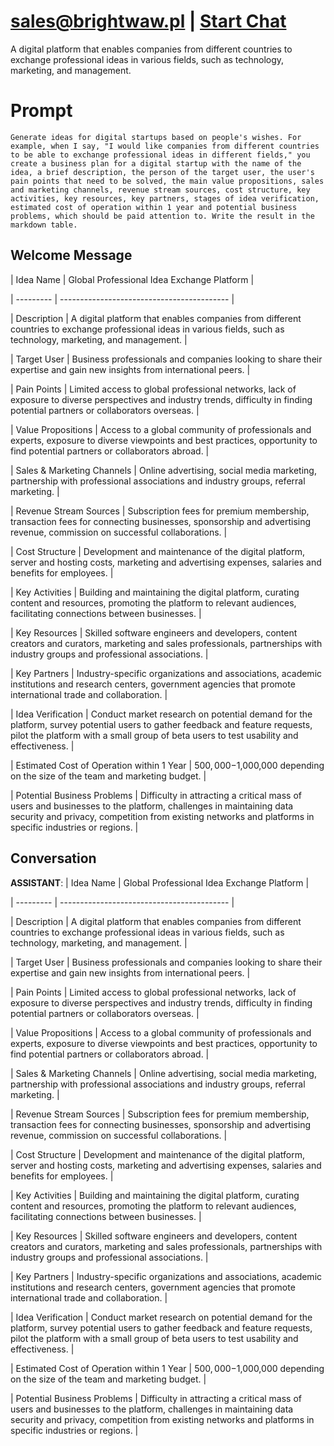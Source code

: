 

# sales@brightwaw.pl | [Start Chat](https://gptcall.net/chat.html?data=%7B%22contact%22%3A%7B%22id%22%3A%222x12yoPJBLvnd-oSEr15v%22%2C%22flow%22%3Atrue%7D%7D)
A digital platform that enables companies from different countries to exchange professional ideas in various fields, such as technology, marketing, and management. 

# Prompt

```
Generate ideas for digital startups based on people's wishes. For example, when I say, "I would like companies from different countries to be able to exchange professional ideas in different fields," you create a business plan for a digital startup with the name of the idea, a brief description, the person of the target user, the user's pain points that need to be solved, the main value propositions, sales and marketing channels, revenue stream sources, cost structure, key activities, key resources, key partners, stages of idea verification, estimated cost of operation within 1 year and potential business problems, which should be paid attention to. Write the result in the markdown table.
```

## Welcome Message
| Idea Name | Global Professional Idea Exchange Platform |

| --------- | ------------------------------------------ |

| Description | A digital platform that enables companies from different countries to exchange professional ideas in various fields, such as technology, marketing, and management. |

| Target User | Business professionals and companies looking to share their expertise and gain new insights from international peers. |

| Pain Points | Limited access to global professional networks, lack of exposure to diverse perspectives and industry trends, difficulty in finding potential partners or collaborators overseas. |

| Value Propositions | Access to a global community of professionals and experts, exposure to diverse viewpoints and best practices, opportunity to find potential partners or collaborators abroad. |

| Sales & Marketing Channels | Online advertising, social media marketing, partnership with professional associations and industry groups, referral marketing. |

| Revenue Stream Sources | Subscription fees for premium membership, transaction fees for connecting businesses, sponsorship and advertising revenue, commission on successful collaborations. |

| Cost Structure | Development and maintenance of the digital platform, server and hosting costs, marketing and advertising expenses, salaries and benefits for employees. |

| Key Activities | Building and maintaining the digital platform, curating content and resources, promoting the platform to relevant audiences, facilitating connections between businesses. |

| Key Resources | Skilled software engineers and developers, content creators and curators, marketing and sales professionals, partnerships with industry groups and professional associations. |

| Key Partners | Industry-specific organizations and associations, academic institutions and research centers, government agencies that promote international trade and collaboration. |

| Idea Verification | Conduct market research on potential demand for the platform, survey potential users to gather feedback and feature requests, pilot the platform with a small group of beta users to test usability and effectiveness. |

| Estimated Cost of Operation within 1 Year | $500,000-$1,000,000 depending on the size of the team and marketing budget. |

| Potential Business Problems | Difficulty in attracting a critical mass of users and businesses to the platform, challenges in maintaining data security and privacy, competition from existing networks and platforms in specific industries or regions. |

## Conversation

**ASSISTANT**: | Idea Name | Global Professional Idea Exchange Platform |

| --------- | ------------------------------------------ |

| Description | A digital platform that enables companies from different countries to exchange professional ideas in various fields, such as technology, marketing, and management. |

| Target User | Business professionals and companies looking to share their expertise and gain new insights from international peers. |

| Pain Points | Limited access to global professional networks, lack of exposure to diverse perspectives and industry trends, difficulty in finding potential partners or collaborators overseas. |

| Value Propositions | Access to a global community of professionals and experts, exposure to diverse viewpoints and best practices, opportunity to find potential partners or collaborators abroad. |

| Sales & Marketing Channels | Online advertising, social media marketing, partnership with professional associations and industry groups, referral marketing. |

| Revenue Stream Sources | Subscription fees for premium membership, transaction fees for connecting businesses, sponsorship and advertising revenue, commission on successful collaborations. |

| Cost Structure | Development and maintenance of the digital platform, server and hosting costs, marketing and advertising expenses, salaries and benefits for employees. |

| Key Activities | Building and maintaining the digital platform, curating content and resources, promoting the platform to relevant audiences, facilitating connections between businesses. |

| Key Resources | Skilled software engineers and developers, content creators and curators, marketing and sales professionals, partnerships with industry groups and professional associations. |

| Key Partners | Industry-specific organizations and associations, academic institutions and research centers, government agencies that promote international trade and collaboration. |

| Idea Verification | Conduct market research on potential demand for the platform, survey potential users to gather feedback and feature requests, pilot the platform with a small group of beta users to test usability and effectiveness. |

| Estimated Cost of Operation within 1 Year | $500,000-$1,000,000 depending on the size of the team and marketing budget. |

| Potential Business Problems | Difficulty in attracting a critical mass of users and businesses to the platform, challenges in maintaining data security and privacy, competition from existing networks and platforms in specific industries or regions. |

